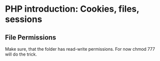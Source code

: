 # PHP introduction: Cookies, files, sessions

## File Permissions

Make sure, that the folder has read-write permissions.
For now chmod 777 will do the trick.
